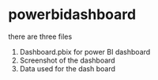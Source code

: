 # powerbidashboard
there are three files
1. Dashboard.pbix for power BI dashboard
2. Screenshot of the dashboard
3. Data used for the dash board
